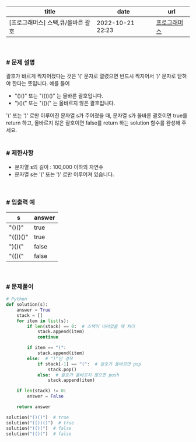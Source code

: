 |title|date|url|
|---|---|---|
|[프로그래머스] 스택,큐/올바른 괄호|2022-10-21 22:23|[프로그래머스](https://school.programmers.co.kr/learn/courses/30/lessons/12909)|

<br>

### # 문제 설명
괄호가 바르게 짝지어졌다는 것은 '(' 문자로 열렸으면 반드시 짝지어서 ')' 문자로 닫혀야 한다는 뜻입니다. 예를 들어<br>
- "()()" 또는 "(())()" 는 올바른 괄호입니다.
- ")()(" 또는 "(()(" 는 올바르지 않은 괄호입니다.

'(' 또는 ')' 로만 이루어진 문자열 s가 주어졌을 때, 문자열 s가 올바른 괄호이면 true를 return 하고, 올바르지 않은 괄호이면 false를 return 하는 solution 함수를 완성해 주세요.<br>
<br>

### # 제한사항
- 문자열 s의 길이 : 100,000 이하의 자연수
- 문자열 s는 '(' 또는 ')' 로만 이루어져 있습니다.

<br>

### # 입출력 예

| s | answer |
| --- | --- |
| "()()" | true |
| "(())()" | true |
| ")()(" | false |
| "(()(" | false |<br>
<br>

### # 문제풀이
```python
# Python
def solution(s):
    answer = True
    stack = []
    for item in list(s):
        if len(stack) == 0:  # 스택이 비어있을 때 처리
            stack.append(item)
            continue

        if item == "(":
            stack.append(item)
        else:  # ")"인 경우
            if stack[-1] == "(":  # 괄호가 올바르면 pop
                stack.pop()
            else:  # 괄호가 올바르지 않으면 push
                stack.append(item)

    if len(stack) != 0:
        answer = False

    return answer

solution("()()")  # true
solution("(())()")  # true
solution(")()(")  # false
solution("(()(")  # false
```